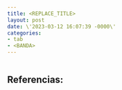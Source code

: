 ```yaml
---
title: <REPLACE_TITLE>
layout: post
date: \'2023-03-12 16:07:39 -0000\'
categories:
- tab
- <BANDA>
---
```


~~~
~~~

Referencias:
- 
